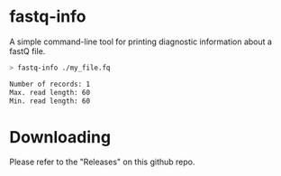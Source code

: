 # fastq-info

A simple command-line tool for printing diagnostic information about a fastQ file.

```bash
> fastq-info ./my_file.fq

Number of records: 1
Max. read length: 60
Min. read length: 60
```

# Downloading

Please refer to the "Releases" on this github repo.
